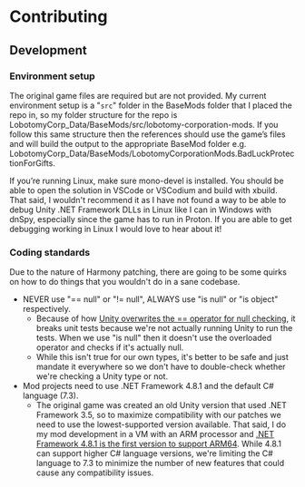 # Contributing

## Development

### Environment setup

The original game files are required but are not provided.
My current environment setup is a "`src`" folder in the BaseMods folder that I placed the repo in, so my folder
structure for the repo is LobotomyCorp_Data/BaseMods/src/lobotomy-corporation-mods.
If you follow this same structure then the references should use the game’s files and will build the output to the
appropriate BaseMod folder e.g. LobotomyCorp_Data/BaseMods/LobotomyCorporationMods.BadLuckProtectionForGifts.

If you’re running Linux, make sure mono-devel is installed.
You should be able to open the solution in VSCode or VSCodium and build with xbuild.
That said, I wouldn't recommend it as I have not found a way to be able to debug Unity .NET Framework DLLs in Linux like
I can in Windows with dnSpy, especially since the game has to run in Proton.
If you are able to get debugging working in Linux I would love to hear about it!

### Coding standards

Due to the nature of Harmony patching, there are going to be some quirks on how to do things that you wouldn't do in a
sane codebase.

- NEVER use "== null" or "!= null", ALWAYS use "is null" or "is object" respectively.
    - Because of how [Unity overwrites the == operator for null checking](https://stackoverflow.com/a/72072517), it
      breaks unit tests because we're not actually running Unity to run the tests. When we use "is null" then it doesn't
      use the overloaded operator and checks if it's actually null.
    - While this isn't true for our own types, it's better to be safe and just mandate it everywhere so we don't have to
      double-check whether we're checking a Unity type or not.
- Mod projects need to use .NET Framework 4.8.1 and the default C# language (7.3).
    - The original game was created an old Unity version that used .NET Framework 3.5, so to maximize compatibility with
      our patches we need to use the lowest-supported version available. That said, I do my mod development in a VM with
      an ARM processor
      and [.NET Framework 4.8.1 is the first version to support ARM64](https://devblogs.microsoft.com/dotnet/announcing-dotnet-framework-481/).
      While 4.8.1 can support higher C# language versions, we're limiting the C# language to 7.3 to minimize the number
      of new features that could cause any compatibility issues.

